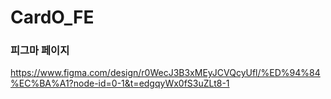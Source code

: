 # CardO_FE

### 피그마 페이지
https://www.figma.com/design/r0WecJ3B3xMEyJCVQcyUfl/%ED%94%84%EC%BA%A1?node-id=0-1&t=edgqyWx0fS3uZLt8-1

